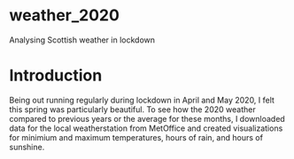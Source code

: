 # weather_2020
Analysing Scottish weather in lockdown

# Introduction
Being out running regularly during lockdown in April and May 2020, I felt this spring was particularly beautiful. To see how the 2020 weather compared to previous years or the average for these months, I downloaded data for the local weatherstation from MetOffice and created visualizations for minimium and maximum temperatures, hours of rain, and hours of sunshine.
